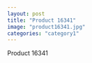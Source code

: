 ```yaml
---
layout: post
title: "Product 16341"
image: "product16341.jpg"
categories: "category1"
---
```

Product 16341
